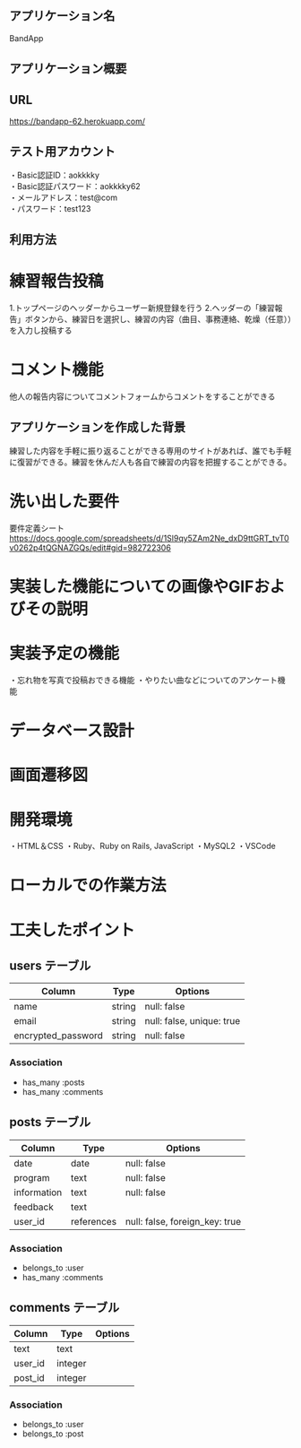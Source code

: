 ## アプリケーション名
BandApp

## アプリケーション概要


## URL
https://bandapp-62.herokuapp.com/

## テスト用アカウント
・Basic認証ID：aokkkky  
・Basic認証パスワード：aokkkky62  
・メールアドレス：test@com  
・パスワード：test123  

## 利用方法
# 練習報告投稿
1.トップページのヘッダーからユーザー新規登録を行う
2.ヘッダーの「練習報告」ボタンから、練習日を選択し、練習の内容（曲目、事務連絡、乾燥（任意））を入力し投稿する

# コメント機能
他人の報告内容についてコメントフォームからコメントをすることができる

## アプリケーションを作成した背景
練習した内容を手軽に振り返ることができる専用のサイトがあれば、誰でも手軽に復習ができる。練習を休んだ人も各自で練習の内容を把握することができる。

# 洗い出した要件
要件定義シート
https://docs.google.com/spreadsheets/d/1Sl9qy5ZAm2Ne_dxD9ttGRT_tvT0v0262p4tQGNAZGQs/edit#gid=982722306

# 実装した機能についての画像やGIFおよびその説明


# 実装予定の機能
・忘れ物を写真で投稿おできる機能
・やりたい曲などについてのアンケート機能

# データベース設計


# 画面遷移図


# 開発環境
・HTML＆CSS
・Ruby、Ruby on Rails, JavaScript
・MySQL2
・VSCode

# ローカルでの作業方法


# 工夫したポイント





## users テーブル

| Column             | Type   | Options                   |
|--------------------|--------|---------------------------|
| name               | string | null: false               |
| email              | string | null: false, unique: true |
| encrypted_password | string | null: false               |

### Association
- has_many :posts 
- has_many :comments


## posts テーブル

| Column             | Type       | Options                        |
|--------------------|------------|--------------------------------|
| date               | date       | null: false                    |
| program            | text       | null: false                    |
| information        | text       | null: false                    |
| feedback           | text       |                                |
| user_id            | references | null: false, foreign_key: true |

### Association
- belongs_to :user 
- has_many :comments


## comments テーブル

| Column   | Type    | Options |
|----------|---------|---------|
| text     | text    |         |
| user_id  | integer |         |
| post_id  | integer |         |

### Association
- belongs_to :user 
- belongs_to :post 